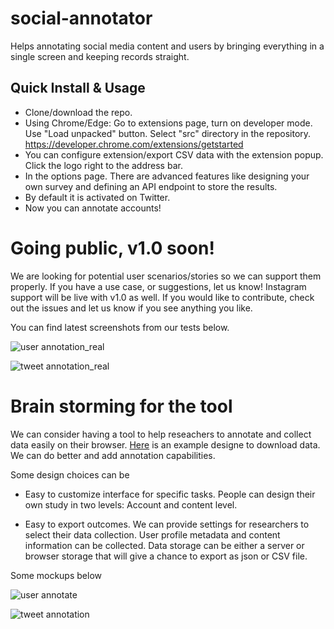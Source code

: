 # social-annotator
Helps annotating social media content and users by bringing everything in a single screen and keeping records straight.

## Quick Install & Usage
* Clone/download the repo.
* Using Chrome/Edge: Go to extensions page, turn on developer mode. Use "Load unpacked" button. Select "src" directory in the repository.
https://developer.chrome.com/extensions/getstarted
* You can configure extension/export CSV data with the extension popup. Click the logo right to the address bar.
* In the options page. There are advanced features like designing your own survey and defining an API endpoint to store the results.
* By default it is activated on Twitter. 
* Now you can annotate accounts!


# Going public, v1.0 soon!
We are looking for potential user scenarios/stories so we can support them properly. If you have a use case, or suggestions, let us know!
Instagram support will be live with v1.0 as well.
If you would like to contribute, check out the issues and let us know if you see anything you like.

You can find latest screenshots from our tests below.

![user annotation_real](https://github.com/uluturki/twitter_annotate/blob/master/docs/img/content-annotator_tweet_survey_example.png)

![tweet annotation_real](https://github.com/uluturki/twitter_annotate/blob/master/docs/img/content-annotator_user_survey_example.png)


# Brain storming for the tool

We can consider having a tool to help reseachers to annotate and collect data easily on their browser. [Here](https://chrome.google.com/webstore/detail/twlets-twitter-to-excel/glmadnnfibhnhgboophnodnhbjdogiec) is an example designe to download data. We can do better and add annotation capabilities.

Some design choices can be

- Easy to customize interface for specific tasks. People can design their own study in two levels: Account and content level. 

- Easy to export outcomes. We can provide settings for researchers to select their data collection. User profile metadata and content information can be collected. Data storage can be either a server or browser storage that will give a chance to export as json or CSV file.

Some mockups below

![user annotate](https://github.com/uluturki/twitter_annotate/blob/master/docs/img/user-annotation.png)

![tweet annotation](https://github.com/uluturki/twitter_annotate/blob/master/docs/img/tweet-annotation.png)

